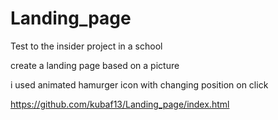 # Landing_page
Test to the insider project in a school

create a landing page based on a picture

i used animated hamurger icon with changing position on click

https://github.com/kubaf13/Landing_page/index.html
